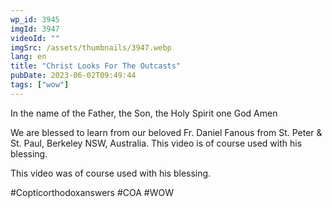 ```yaml
---
wp_id: 3945
imgId: 3947
videoId: ""
imgSrc: /assets/thumbnails/3947.webp
lang: en
title: "Christ Looks For The Outcasts"
pubDate: 2023-06-02T09:49:44
tags: ["wow"]
---
```


<!-- page: 6 -->

<p>In the name of the Father, the Son, the Holy Spirit one God Amen</p>
<p>We are blessed to learn from our beloved Fr. Daniel Fanous from St. Peter &amp; St. Paul, Berkeley NSW, Australia. This video is of course used with his blessing.</p>
<p>This video was of course used with his blessing.</p>
<p>#Copticorthodoxanswers #COA #WOW</p>
